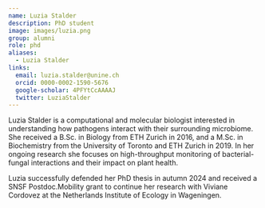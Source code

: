 ```yaml
---
name: Luzia Stalder
description: PhD student
image: images/luzia.png
group: alumni
role: phd
aliases:
  - Luzia Stalder
links:
  email: luzia.stalder@unine.ch
  orcid: 0000-0002-1590-5676
  google-scholar: 4PFYtCcAAAAJ
  twitter: LuziaStalder
---
```


Luzia Stalder is a computational and molecular biologist interested in understanding how pathogens interact with their surrounding microbiome. She received a B.Sc. in Biology from ETH Zurich in 2016, and a M.Sc. in Biochemistry from the University of Toronto and ETH Zurich in 2019. In her ongoing research she focuses on high-throughput monitoring of bacterial-fungal interactions and their impact on plant health.

Luzia successfully defended her PhD thesis in autumn 2024 and received a SNSF Postdoc.Mobility grant to continue her research with Viviane Cordovez at the Netherlands Institute of Ecology in Wageningen.